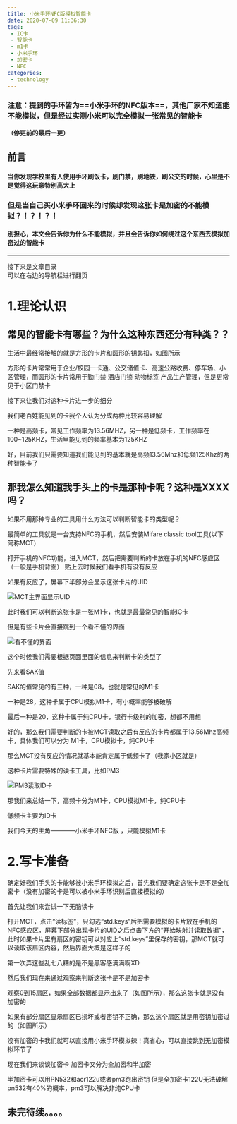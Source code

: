 ```yaml
---
title: 小米手环NFC版模拟智能卡
date: 2020-07-09 11:36:30
tags: 
 - IC卡
 - 智能卡
 - m1卡
 - 小米手环
 - 加密卡
 - NFC
categories:
 - technology
---
```


### 注意：提到的手环皆为==小米手环的NFC版本==，其他厂家不知道能不能模拟，但是经过实测小米可以完全模拟一张常见的智能卡

**（~~停更前的最后一更~~）**

## 前言

#### **当你发现学校里有人使用手环刷饭卡，刷门禁，刷地铁，刷公交的时候，心里是不是觉得这玩意特别高大上**

### 但是当自己买小米手环回来的时候却发现这张卡是加密的不能模拟？！？！？！

#### 别担心，本文会告诉你为什么不能模拟，并且会告诉你如何绕过这个东西去模拟加密过的智能卡

---

接下来是文章目录  
可以在右边的导航栏进行翻页

# 1.理论认识

## 常见的智能卡有哪些？为什么这种东西还分有种类？？

生活中最经常接触的就是方形的卡片和圆形的钥匙扣，如图所示



方形的卡片常常用于企业/校园一卡通、公交储值卡、高速公路收费、停车场、小区管理，而圆形的卡片常用于勤门禁 酒店门锁 动物标签 产品生产管理，但是更常见于小区门禁卡

接下来让我们对这种卡片进一步的细分

我们老百姓能见到的卡我个人认为分成两种比较容易理解

一种是高频卡，常见工作频率为13.56MHZ，另一种是低频卡，工作频率在100~125KHZ，生活里能见到的频率基本为125KHZ

好，目前我们只需要知道我们能见到的基本就是高频13.56Mhz和低频125Khz的两种智能卡了

## 那我怎么知道我手头上的卡是那种卡呢？这种是XXXX吗？

如果不用那种专业的工具用什么方法可以判断智能卡的类型呢？

最简单的工具就是一台支持NFC的手机，然后安装Mifare classic tool工具(以下简称MCT)

打开手机的NFC功能，进入MCT，然后把需要判断的卡放在手机的NFC感应区（一般是手机背面）
贴上去时候我们看手机有没有反应

如果有反应了，屏幕下半部分会显示这张卡片的UID

![MCT主界面显示UID]()

此时我们可以判断这张卡是一张M1卡，也就是最最常见的智能IC卡


但是有些卡片会直接跳到一个看不懂的界面

![看不懂的界面](https://note.youdao.com/favicon.ico)

这个时候我们需要根据页面里面的信息来判断卡的类型了

先来看SAK值

SAK的值常见的有三种，一种是08，也就是常见的M1卡

一种是28，这种卡属于CPU模拟M1卡，有小概率能够被破解

最后一种是20，这种卡属于纯CPU卡，银行卡级别的加密，想都不用想

好的，那么我们需要判断的卡被MCT读取之后有反应的卡片都属于13.56Mhz高频卡，具体我们可以分为
M1卡，CPU模拟卡，纯CPU卡

那么MCT没有反应的情况就基本能肯定属于低频卡了（我家小区就是）

这种卡片需要特殊的读卡工具，比如PM3

![PM3读取ID卡]()

那我们来总结一下，高频卡分为M1卡，CPU模拟M1卡，纯CPU卡

低频卡主要为ID卡

我们今天的主角————小米手环NFC版 ，只能模拟M1卡

# 2.写卡准备

确定好我们手头的卡能够被小米手环模拟之后，首先我们要确定这张卡是不是全加密卡（没有加密的卡是可以被小米手环识别后直接模拟的）

首先让我们来尝试一下无脑读卡

打开MCT，点击“读标签”，只勾选“std.keys”后把需要模拟的卡片放在手机的NFC感应区，屏幕下部分出现卡片的UID之后点击下方的“开始映射并读取数据”，此时如果卡片里有扇区的密钥可以对应上“std.keys”里保存的密钥，那MCT就可以读取该扇区内容，然后界面大概是这样子的

第一次弄这些乱七八糟的是不是黑客感满满啊XD

然后我们现在来通过观察来判断这张卡是不是加密卡

观察0到15扇区，如果全部数据都显示出来了（如图所示），那么这张卡就是没有加密的

如果有部分扇区显示扇区已损坏或者密钥不正确，那么这个扇区就是用密钥加密过的（如图所示）

没有加密的卡我们就可以直接用小米手环模拟辣！真省心，可以直接跳到无加密模拟环节了

现在我们来谈谈加密卡
加密卡又分为全加密和半加密

半加密卡可以用PN532和acr122u或者pm3跑出密钥
但是全加密卡122U无法破解pn532有40%的概率，pm3可以解决非纯CPU卡

## 未完待续。。。。